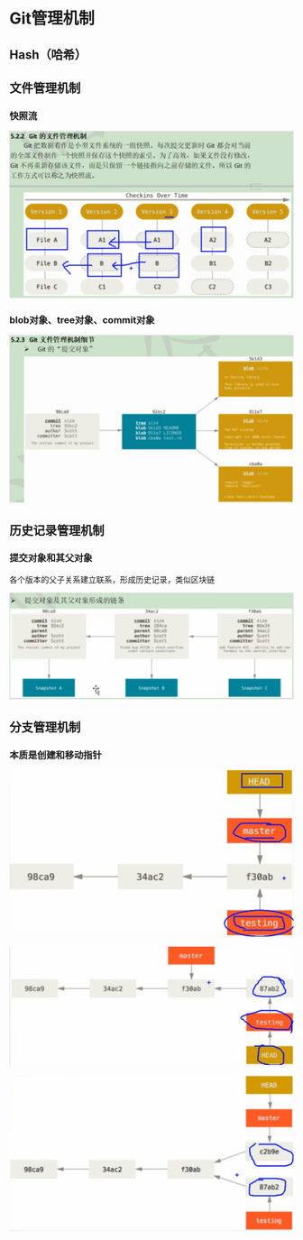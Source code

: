 # Git管理机制

## Hash（哈希）

## 文件管理机制

### 快照流

![](resources/2022-11-27-17-08-04.png)

### blob对象、tree对象、commit对象

![](resources/2022-11-27-17-09-23.png)

## 历史记录管理机制

### 提交对象和其父对象

各个版本的父子关系建立联系，形成历史记录，类似区块链

![](resources/2022-11-27-17-11-58.png)

## 分支管理机制

### 本质是创建和移动指针

![](resources/2022-11-27-17-19-58.png)

![](resources/2022-11-27-17-21-22.png)

![](resources/2022-11-27-17-22-15.png)



